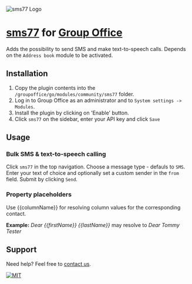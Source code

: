 ![](https://www.sms77.io/wp-content/uploads/2019/07/sms77-Logo-400x79.png "sms77 Logo")

# [sms77](https://www.sms77.io/) for [Group Office](https://www.group-office.com/)

Adds the possibility to send SMS and make text-to-speech calls.
Depends on the `Address book` module to be activated.

## Installation

1) Copy the plugin contents into the `/groupoffice/go/modules/community/sms77` folder.
2) Log in to Group Office as an administrator and to `System settings -> Modules`.
3) Install the plugin by clicking on 'Enable' button.
4) Click `sms77` on the sidebar, enter your API key and click `Save`

## Usage
### Bulk SMS & text-to-speech calling
Click `sms77` in the top navigation.
Choose a message type - defauls to `SMS`.
Enter your text of choice and optionally set a custom sender in the `from` field.
Submit by clicking `Send`.

### Property placeholders
Use {{columnName}} for resolving column values for the corresponding contact.

**Example:** *Dear {{firstName}} {{lastName}}* may resolve to *Dear Tommy Tester*


## Support

Need help? Feel free to [contact us](https://www.sms77.io/en/company/contact).

[![MIT](https://img.shields.io/badge/License-MIT-teal.svg)](LICENSE)